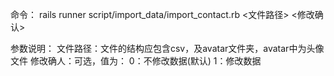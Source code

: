命令：
rails runner script/import_data/import_contact.rb <文件路径> <修改确认>

参数说明：
文件路径：文件的结构应包含csv，及avatar文件夹，avatar中为头像文件
修改确人：可选，值为：
   0：不修改数据(默认)
   1：修改数据
   
